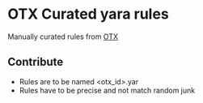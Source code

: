 # OTX Curated yara rules

Manually curated rules from [OTX](https://otx.alienvault.com/browse/global/indicators?include_inactive=0&sort=-created&page=1&limit=10&type=YARA)

## Contribute

- Rules are to be named <otx_id>.yar
- Rules have to be precise and not match random junk
